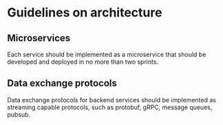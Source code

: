# Guidelines on architecture

## Microservices
Each service should be implemented as a microservice that should be developed and deployed in no more than two sprints.

## Data exchange protocols
Data exchange protocols for backend services should be implemented as streaming capable protocols, such as protobuf, gRPC, message queues, pubsub.